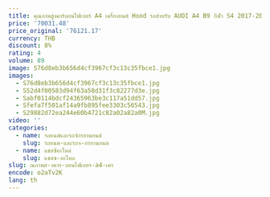 ```yaml
---
title: คุณภาพสูงคาร์บอนไฟเบอร์ A4 เครื่องยนต์ Hood รถสําหรับ AUDI A4 B9 กีฬา S4 2017-2019
price: '70031.48'
price_original: '76121.17'
currency: THB
discount: 8%
rating: 4
volume: 89
image: S76d8eb3b656d4cf3967cf3c13c35fbce1.jpg
images:
  - S76d8eb3b656d4cf3967cf3c13c35fbce1.jpg
  - S52d4f00583d94f63a58d31f3c82277d3e.jpg
  - Sabf0114bdcf24365963be3c117a51dd57.jpg
  - Sfefa7f501af14a9fb895fee3303c56543.jpg
  - S29882d72ea244e60b4721c82a02a82a0M.jpg
video: ''
categories:
  - name: รถยนต์และรถจักรยานยนต์
    slug: รถยนต-และรถจ-กรยานยนต
  - name: แชสซีอะไหล่
    slug: แชสซ-อะไหล
slug: ณภาพส-งคาร-บอนไฟเบอร-a4-เคร
encode: o2aTv2K
lang: th
---
```

  